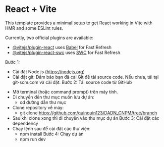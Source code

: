# React + Vite

This template provides a minimal setup to get React working in Vite with HMR and some ESLint rules.

Currently, two official plugins are available:

- [@vitejs/plugin-react](https://github.com/vitejs/vite-plugin-react/blob/main/packages/plugin-react/README.md) uses [Babel](https://babeljs.io/) for Fast Refresh
- [@vitejs/plugin-react-swc](https://github.com/vitejs/vite-plugin-react-swc) uses [SWC](https://swc.rs/) for Fast Refresh

Bước 1: 
+ Cài đặt Node.js (https://nodejs.org) 
+ Cài đặt git: Đảm bảo bạn đã cài Git để tải source code. Nếu chưa, tải tại git-scm.com và cài đặt.
Bước 2: Tải source code từ GitHub
- Mở terminal (hoặc command prompt) trên máy tính.
- Di chuyển đến thư mục muốn lưu dự án:
    + cd đường dẫn thư mục
- Clone repository về máy:
    + git clone https://github.com/quinquin123/DADN_CNPM/tree/branch
- Sau khi clone xong thì di chuyển vào thư mục dự án
Bước 3: Cài đặt các dependency
- Chạy lệnh sau để cài đặt các thư viện:
    + npm install
Bước 4: Chạy dự án
    + npm run dev
